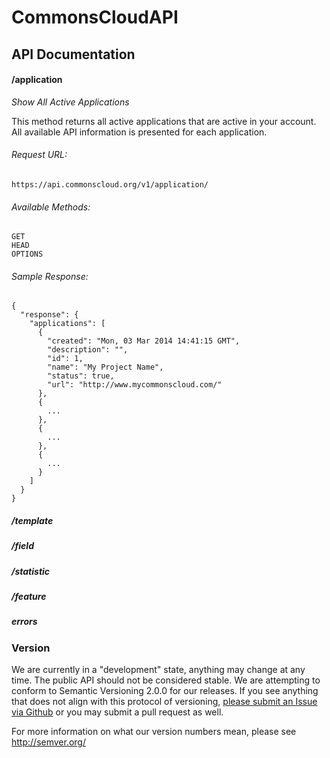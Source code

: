 # CommonsCloudAPI


## API Documentation

#### /application

*Show All Active Applications*

This method returns all active applications that are active in your account. All available API information is presented for each application.

###### Request URL:
```
https://api.commonscloud.org/v1/application/
```

###### Available Methods:
```
GET
HEAD
OPTIONS
```

###### Sample Response:
```
{
  "response": {
    "applications": [
      {
        "created": "Mon, 03 Mar 2014 14:41:15 GMT",
        "description": "",
        "id": 1,
        "name": "My Project Name",
        "status": true,
        "url": "http://www.mycommonscloud.com/"
      },
      {
        ...
      },
      {
        ...
      },
      {
        ...
      }
    ]
  }
}
```

##### /template

##### /field

##### /statistic

##### /feature

##### errors


### Version

We are currently in a "development" state, anything may change at any time. The public API should not be considered stable. We are attempting to conform to Semantic Versioning 2.0.0 for our releases. If you see anything that does not align with this protocol of versioning, [please submit an Issue via Github](https://github.com/CommonsCloud/CommonsCloudAPI/issues) or you may submit a pull request as well.

For more information on what our version numbers mean, please see http://semver.org/